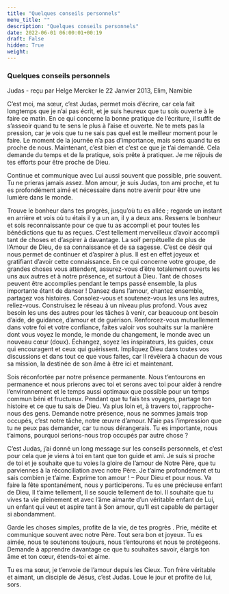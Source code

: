 ```yaml
---
title: "Quelques conseils personnels"
menu_title: ""
description: "Quelques conseils personnels"
date: 2022-06-01 06:00:01+00:19
draft: False
hidden: True
weight:
---
```

### Quelques conseils personnels

Judas - reçu par Helge Mercker le 22 Janvier 2013, Elim, Namibie

C’est moi, ma sœur, c’est Judas, permet mois d’écrire, car cela fait longtemps que je n’ai pas écrit, et je suis heureux que tu sois ouverte à le faire ce matin. En ce qui concerne la bonne pratique de l’écriture, il suffit de s’asseoir quand tu te sens le plus à l’aise et ouverte. Ne te mets pas la pression, car je vois que tu ne sais pas quel est le meilleur moment pour le faire. Le moment de la journée n’a pas d’importance, mais sens quand tu es proche de nous. Maintenant, c’est bien et c’est ce que je t’ai demandé. Cela demande du temps et de la pratique, sois prête à pratiquer. Je me réjouis de tes efforts pour être proche de Dieu.

Continue et communique avec Lui aussi souvent que possible, prie souvent. Tu ne prieras jamais assez. Mon amour, je suis Judas, ton ami proche, et tu es profondément aimé et nécessaire dans notre avenir pour être une lumière dans le monde.

Trouve le bonheur dans tes progrès, jusqu’où tu es allée ; regarde un instant en arrière et vois où tu étais il y a un an, il y a deux ans. Ressens le bonheur et sois reconnaissante pour ce que tu as accompli et pour toutes les bénédictions que tu as reçues. C’est tellement merveilleux d’avoir accompli tant de choses et d’aspirer à davantage. La soif perpétuelle de plus de l’Amour de Dieu, de sa connaissance et de sa sagesse. C’est ce désir qui nous permet de continuer et d’aspirer à plus. Il est en effet joyeux et gratifiant d’avoir cette connaissance. En ce qui concerne votre groupe, de grandes choses vous attendent, assurez-vous d’être totalement ouverts les uns aux autres et à notre présence, et surtout à Dieu. Tant de choses peuvent être accomplies pendant le temps passé ensemble, la plus importante étant de danser ! Dansez dans l’amour, chantez ensemble, partagez vos histoires. Consolez-vous et soutenez-vous les uns les autres, reliez-vous. Construisez le réseau à un niveau plus profond. Vous avez besoin les uns des autres pour les tâches à venir, car beaucoup ont besoin d’aide, de guidance, d’amour et de guérison. Renforcez-vous mutuellement dans votre foi et votre confiance, faites valoir vos souhaits sur la manière dont vous voyez le monde, le monde du changement, le monde avec un nouveau cœur (doux). Échangez, soyez les inspirateurs, les guides, ceux qui encouragent et ceux qui guérissent. Impliquez Dieu dans toutes vos discussions et dans tout ce que vous faites, car Il révèlera à chacun de vous sa mission, la destinée de son âme à être ici et maintenant.

Sois réconfortée par notre présence permanente. Nous t’entourons en permanence et nous prierons avec toi et serons avec toi pour aider à rendre l’environnement et le temps aussi optimaux que possible pour un temps commun béni et fructueux. Pendant que tu fais tes voyages, partage ton histoire et ce que tu sais de Dieu. Va plus loin et, à travers toi, rapproche-nous des gens. Demande notre présence, nous ne sommes jamais trop occupés, c’est notre tâche, notre œuvre d’amour. N’aie pas l’impression que tu ne peux pas demander, car tu nous dérangerais. Tu es importante, nous t’aimons, pourquoi serions-nous trop occupés par autre chose ?

C’est Judas, j’ai donné un long message sur les conseils personnels, et c’est pour cela que je viens à toi en tant que ton guide et ami. Je suis si proche de toi et je souhaite que tu voies la gloire de l’amour de Notre Père, que tu parviennes à la réconciliation avec notre Père. Je t’aime profondément et tu sais combien je t’aime. Exprime ton amour ! – Pour Dieu et pour nous. Va faire la fête spontanément, nous y participerons.
Tu es une précieuse enfant de Dieu, Il t’aime tellement, Il se soucie tellement de toi. Il souhaite que tu vives ta vie pleinement et avec l’âme aimante d’un véritable enfant de Lui, un enfant qui veut et aspire tant à Son amour, qu’Il est capable de partager si abondamment.

Garde les choses simples, profite de la vie, de tes progrès . Prie, médite et communique souvent avec notre Père. Tout sera bon et joyeux. Tu es aimée, nous te soutenons toujours, nous t’entourons et nous te protégeons. Demande à apprendre davantage ce que tu souhaites savoir, élargis ton âme et ton cœur, étends-toi et aime.

Tu es ma sœur, je t’envoie de l’amour depuis les Cieux. Ton frère véritable et aimant, un disciple de Jésus, c’est Judas. Loue le jour et profite de lui, sors.



